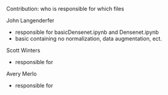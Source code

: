 
Contribution: who is responsible for which files

John Langenderfer
- responsible for basicDensenet.ipynb and Densenet.ipynb
-  basic containing no normalization, data augmentation, ect. 

Scott Winters
- responsible for

Avery Merlo
- responsible for
